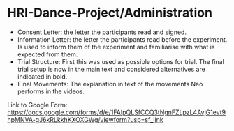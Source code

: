 # HRI-Dance-Project/Administration
- Consent Letter: the letter the participants read and signed.
- Information Letter: the letter the participants read before the experiment. Is used to inform them of the experiment and familiarise with what is expected from them. 
- Trial Structure: First this was used as possible options for trial. The final trial setup is now in the main text and considered alternatives are indicated in bold.
- Final Movements: The explanation in text of the movements Nao performs in the videos. 

Link to Google Form: https://docs.google.com/forms/d/e/1FAIpQLSfCCQ3tNgnFZLpzL4AvjG1evt9hpMNVA-gJ6kRLkkhKXOXGWg/viewform?usp=sf_link
